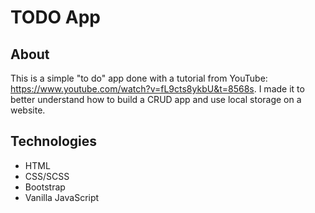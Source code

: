 # TODO App

## About

This is a simple "to do" app done with a tutorial from YouTube: https://www.youtube.com/watch?v=fL9cts8ykbU&t=8568s. I made it to better understand how to build a CRUD app and use local storage on a website.

## Technologies
* HTML
* CSS/SCSS
* Bootstrap
* Vanilla JavaScript
